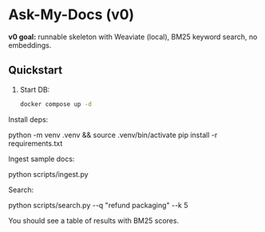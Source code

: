 # Ask-My-Docs (v0)

**v0 goal:** runnable skeleton with Weaviate (local), BM25 keyword search, no embeddings.

## Quickstart
1. Start DB:
   ```bash
   docker compose up -d

Install deps:

 python -m venv .venv && source .venv/bin/activate
pip install -r requirements.txt


Ingest sample docs:

 python scripts/ingest.py


Search:

 python scripts/search.py --q "refund packaging" --k 5


You should see a table of results with BM25 scores.

